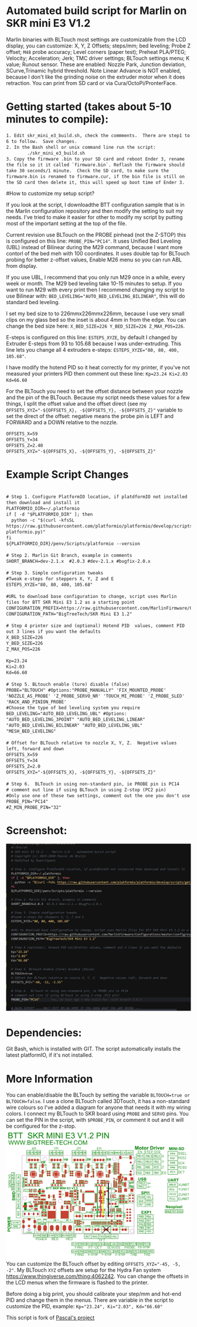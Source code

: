 # Automated build script for Marlin on SKR mini E3 V1.2

Marlin binaries with BLTouch most settings are customizable from the LCD display, you can customize:
X, Y, Z Offsets; steps/mm; bed leveling; Probe Z offset; `M48` probe accuracy; Level corners (paper test); Preheat PLA/PTEG; Velocity; Acceleration; Jerk; TMC driver settings; BLTouch settings menu; K value; Runout sensor. These are enabled: Nozzle Park, Junction deviation, SCurve,Trinamic hybrid threshold.  Note Linear Advance is NOT enabled, because I don't like the grinding noise on the extruder motor when it does retraction. You can print from SD card or via Cura/OctoPi/PronterFace.

# Getting started (takes about 5-10 minutes to compile):

```
1. Edit skr_mini_e3_build.sh, check the commments.  There are step1 to 6 to follow.  Save changes.
2. In the Bash shell or unix command line run the script:
        ./skr_mini_e3_build.sh
3. Copy the firmware .bin to your SD card and reboot Ender 3, rename the file so it it called `firmware.bin`. Reflash the firmware should take 30 seconds/1 minute.  Check the SD card, to make sure the firmware.bin is renamed to firmware.cur, if the bin file is still on the SD card then delete it, this will speed up boot time of Ender 3.
```

#How to customize my setup script?


If you look at the script, I downloadthe BTT configuration sample that is in the Marlin configuration repository and then modify the setting to suit my needs.  I've tried to make it easier for other to modify my script by putting most of the important setting at the top of the file.  

Current revision use BLTouch on the PROBE pinhead (not the Z-STOP) this is configured on this line: `PROBE_PIN="PC14"`.  It uses Unified Bed Leveling (UBL) instead of Bilinear during the M29 command, because I want more contorl of the bed meh with 100 coordinates.  It uses double tap for BLTouch probing for better z-offset values, Enable M26 menu so you can run ABL from display. 

If you use UBL, I recommend that you only run M29 once in a while, every week or month.  The M29 bed leveling take 10-15 minutes to setup.  If you want to run M29 with every print then I recommend changing my script to use Bilinear with: `BED_LEVELING="AUTO_BED_LEVELING_BILINEAR"`, this will do standard bed leveling.

I set my bed size to to 226mmx226mmx226mm, because I use very small clips on my glass bed so the inset is about 4mm in from the edge.  You can change the bed size here: `X_BED_SIZE=226 Y_BED_SIZE=226 Z_MAX_POS=226`.

E-steps is configured on this line: `ESTEPS_XYZE`, by default I changed by Extruder E-steps from 93 to 105.68 because I was under-extruding.  This line lets you change all 4 extruders e-steps: `ESTEPS_XYZE="80, 80, 400, 105.68"`.

I have modify the hotend PID so it heat correctly for my printer, if you've not measured your printers PID then comment out these line: `Kp=23.24 Ki=2.03 Kd=66.60`

For the BLTouch you need to set the offset distance between your nozzle and the pin of the BLTouch.  Because my script needs these values for a few things, I split the offset value and the offset direct (see my `OFFSETS_XYZ="-${OFFSETS_X}, -${OFFSETS_Y}, -${OFFSETS_Z}"` variable to set the direct of the offset: negative means the probe pin is LEFT and FORWARD and a DOWN relative to the nozzle.
```
OFFSETS_X=59
OFFSETS_Y=34
OFFSETS_Z=2.40
OFFSETS_XYZ="-${OFFSETS_X}, -${OFFSETS_Y}, -${OFFSETS_Z}"
```

#  Example Script Changes


```

# Step 1. Configure PlatformIO location, if platdformIO not installed then download and install it
PLATFORMIO_DIR=~/.platformio
if [ -d "$PLATFORMIO_DIR" ]; then
  python -c "$(curl -kfsSL https://raw.githubusercontent.com/platformio/platformio/develop/scripts/get-platformio.py)"
fi
${PLATFORMIO_DIR}/penv/Scripts/platformio --version

# Step 2. Marlin Git Branch, example in comments
SHORT_BRANCH=dev-2.1.x  #2.0.3 #dev-2.1.x #bugfix-2.0.x

# Step 3. Simple configuration tweaks
#Tweak e-steps for steppers X, Y, Z and E
ESTEPS_XYZE="80, 80, 400, 105.68"

#URL to download base configuration to change, script uses Marlin files for BTT SKR Mini E3 1.2 as a starting point
CONFIGURATION_PREFIX=https://raw.githubusercontent.com/MarlinFirmware/Configurations/master/config/examples/
CONFIGURATION_PATH="BigTreeTech/SKR Mini E3 1.2" 

# Step 4 printer size and (optional) Hotend PID  values, comment PID out 3 lines if you want the defaults
X_BED_SIZE=226
Y_BED_SIZE=226
Z_MAX_POS=226

Kp=23.24
Ki=2.03
Kd=66.60

# Step 5. BLtouch enable (ture) disable (false)
PROBE="BLTOUCH" #Options:"PROBE_MANUALLY" 'FIX_MOUNTED_PROBE' 'NOZZLE_AS_PROBE' 'Z_PROBE_SERVO_NR' 'TOUCH_MI_PROBE' 'Z_PROBE_SLED' 'RACK_AND_PINION_PROBE'
#Choose the type of bed leveling system you require
BED_LEVELING="AUTO_BED_LEVELING_UBL" #Options: "AUTO_BED_LEVELING_3POINT" "AUTO_BED_LEVELING_LINEAR" "AUTO_BED_LEVELING_BILINEAR" "AUTO_BED_LEVELING_UBL" "MESH_BED_LEVELING"

# Offset for BLTouch relative to nozzle X, Y, Z.  Negative values left, forward and down
OFFSETS_X=59
OFFSETS_Y=34
OFFSETS_Z=2.0
OFFSETS_XYZ="-${OFFSETS_X}, -${OFFSETS_Y}, -${OFFSETS_Z}"

# Step 6.  BLTouch in using non-standard pin, ie PROBE pin is PC14
# comment out line if using BLTouch in using Z-stop (PC2 pin)
#Only use one of these two settings, comment out the one you don't use
PROBE_PIN="PC14"
#Z_MIN_PROBE_PIN="32"

```

# Screenshot:

![Build Script Code](Code.jpg)

# Dependencies:

Git Bash, which is installed with GIT. The script automatically installs the latest platformIO, if it's not installed.

# More Information

You can enable/disable the BLTouch by setting the variable `BLTOUCH=true or BLTOUCH=false`. I use a clone BLTouch called 3DTouch, it has a non-standard wire colours so I've added a diagram for anyone that needs it with my wiring colors. I connect my BLTouch to SKR board using `PROBE` and `SERVO` pins. You can set the PIN in the script, with `$PROBE_PIN`, or comment it out and it will be configured for the z-stop. ![Connect #DTouch to Servo and Probe pins](Wiring_3dtouch_skr_mini_e3_1_2_board.png)  
You can customize the BLTouch offset by editing `OFFSETS_XYZ="-45, -5, -2"`. My BLTouch `XYZ` offsets are setup for the Hydra Fan system https://www.thingiverse.com/thing:4062242. You can change the offsets in the LCD menus when the firmware is flashed to the printer.

Before doing a big print, you should calibrate your step/mm and hot-end PID and change them in the menus. There are variable in the script to customize the PID, example: `Kp="23.24", Ki="2.03", Kd="66.60"`

This script is fork of [Pascal's project](https://github.com/pmjdebruijn/BIGTREETECH-SKR-mini-E3-V1.2)
